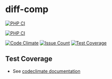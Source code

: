 # diff-comp

[![PHP CI](https://github.com/behindthep/difference-comparator/actions/workflows/workflow.yml/badge.svg)](https://github.com/behindthep/difference-comparator/actions/workflows/workflow.yml)

[![PHP CI](https://github.com/behindthep/difference-comparator/actions/workflows/workflow.yml/badge.svg)](https://github.com/behindthep/difference-comparator/actions)

[![Code Climate](https://codeclimate.com/github/behindthep/difference-comparator/badges/gpa.svg)](https://codeclimate.com/github/behindthep/difference-comparator)
[![Issue Count](https://codeclimate.com/github/behindthep/difference-comparator/issue_count.svg)](https://codeclimate.com/github/behindthep/difference-comparator/issues)
[![Test Coverage](https://codeclimate.com/github/behindthep/difference-comparator/badges/coverage.svg)](https://codeclimate.com/github/behindthep/difference-comparator/coverage)

## Test Coverage

* See [codeclimate documentation](https://docs.codeclimate.com/docs/configuring-test-coverage)
